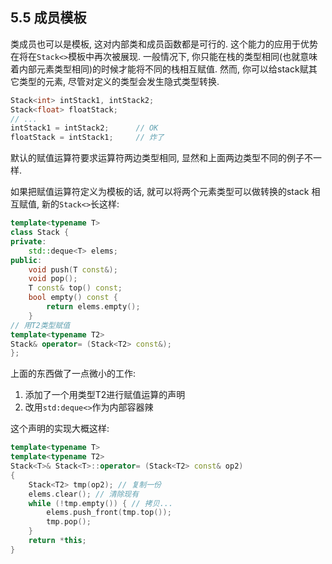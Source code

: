 ## 5.5 成员模板

类成员也可以是模板, 这对内部类和成员函数都是可行的. 这个能力的应用于优势在将在`Stack<>`模板中再次被展现. 一般情况下, 你只能在栈的类型相同(也就意味着内部元素类型相同)的时候才能将不同的栈相互赋值. 然而, 你可以给stack赋其它类型的元素, 尽管对定义的类型会发生隐式类型转换.

```cpp
Stack<int> intStack1, intStack2;
Stack<float> floatStack;
// ...
intStack1 = intStack2;		// OK
floatStack = intStack1;		// 炸了
```

默认的赋值运算符要求运算符两边类型相同, 显然和上面两边类型不同的例子不一样.

如果把赋值运算符定义为模板的话, 就可以将两个元素类型可以做转换的stack 相互赋值, 新的`Stack<>`长这样:

```cpp
template<typename T>
class Stack {
private:
	std::deque<T> elems; 
public:
	void push(T const&); 
	void pop(); 
	T const& top() const; 
	bool empty() const { 
		return elems.empty();
	}
// 用T2类型赋值
template<typename T2>
Stack& operator= (Stack<T2> const&);
};
```

上面的东西做了一点微小的工作:

1. 添加了一个用类型T2进行赋值运算的声明
2. 改用`std:deque<>`作为内部容器辣

这个声明的实现大概这样:

```cpp
template<typename T>
template<typename T2>
Stack<T>& Stack<T>::operator= (Stack<T2> const& op2)
{
	Stack<T2> tmp(op2); // 复制一份
	elems.clear(); // 清除现有
	while (!tmp.empty()) { // 拷贝...
		elems.push_front(tmp.top());
		tmp.pop();
	}
	return *this;
}
```

